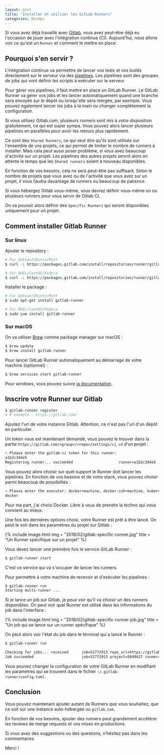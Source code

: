```yaml
---
layout: post
title: "Installer et utiliser les GitLab Runners"
categories: DevOps
---
```

Si vous avez déjà travaillé avec [Gitlab](https://gitlab.com), vous avez peut-être déjà eu l'occasion de jouer avec l'intégration continue (CI). Aujourd'hui, nous allons voir ce qu'est un ```Runner``` et comment le mettre en place.

## Pourquoi s'en servir ?

L'intégration continue va permettre de lancer vos tests et vos builds directement sur le serveur via des [pipelines](https://docs.gitlab.com/ee/ci/pipelines.html). Les pipelines sont des groupes de jobs qui vont définir les scripts à exécuter sur le serveur.

Pour gérer vos pipelines, il faut mettre en place un GitLab Runner. Le GitLab Runner va gérer vos jobs et les lancer automatiquement quand une branche sera envoyée sur le dépôt ou lorsqu'elle sera mergée, par exemple. Vous pouvez également lancer les jobs à la main ou changer complètement la configuration.

Si vous utilisez Gitlab.com, plusieurs runners sont mis à votre disposition gratuitement, ce qui est super sympa. Vous pouvez alors lancer plusieurs pipelines en parallèles pour avoir les retours plus rapidement.

Ce sont des `Shared Runners`, ce qui veut dire qu'ils sont utilisés sur l'ensemble de vos projets, ce qui permet de limiter le nombre de runners à installer. Mais cela peut aussi poser problème, si vous avez beaucoup d'activité sur un projet. Les pipelines des autres projets seront alors en attente le temps que les `Shared runners` soient à nouveau disponibles.

En fonction de vos besoins, cela ne sera peut-être pas suffisant. Selon le nombre de projets que vous avez ou de l'activité que vous avez sur un projet, il vous faudra davantage de runners ou beaucoup de patience.

Si vous hébergez Gitlab vous-même, vous devrez définir vous-même un ou plusieurs runners pour vous servir de Gitlab CI.

On va pouvoir alors définir des `Specific Runners` qui seront disponibles uniquement pour un projet.

## Comment installer Gitlab Runner

### Sur linux

Ajouter le repository :
```bash
# For Debian/Ubuntu/Mint
$ curl -L https://packages.gitlab.com/install/repositories/runner/gitlab-runner/script.deb.sh | sudo bash

# For RHEL/CentOS/Fedora
$ curl -L https://packages.gitlab.com/install/repositories/runner/gitlab-runner/script.rpm.sh | sudo bash
```

Installer le package :

```bash
# For Debian/Ubuntu/Mint
$ sudo apt-get install gitlab-runner

# For RHEL/CentOS/Fedora
$ sudo yum install gitlab-runner
```

### Sur macOS

On va utiliser [Brew](https://brew.sh) comme package manager sur macOS :

```bash
$ brew update
$ brew install gitlab-runner
```

Pour lancer GitLab Runner automatiquement au démarrage de votre machine (optionnel) :

```bash
$ brew services start gitlab-runner
```

Pour windows, vous pouvez suivre [la documentation](https://docs.gitlab.com/runner/install/windows.html).

## Inscrire votre Runner sur Gitlab

```bash
$ gitlab-runner register
> # exemple : https://gitlab.com/
```

Ajoutez l'url de votre instance Gitlab. Attention, ce n'est pas l'url d'un dépôt en particulier.

Un token vous est maintenant demandé, vous pouvez le trouver dans la partie ```https://gitlab.com/<group>/<repo>/settings/ci_cd``` d'un projet :

```bash
> Please enter the gitlab-ci token for this runner:
a1b2c3d4e5
Registering runner... succeeded                     runner=a1b2c3d4e5
```

Vous pouvez alors choisir sur quel support le Runner doit lancer les pipelines. En fonction de vos besoins et de votre stack, vous pouvez choisir parmi beaucoup de possibilités :

```bash
> Please enter the executor: docker+machine, docker-ssh+machine, kubernetes, docker, shell, ssh, virtualbox, docker-ssh, parallels:
docker
```

Pour ma part, j'ai choisi Docker. Libre à vous de prendre la techno qui vous convient au mieux.

Une fois les dernières options choisi, votre Runner est prêt à être lancé. On peut le voir dans les paramètres du projet sur Gitlab :

{% include image.html
            img = "2018/02/gitlab-specific-runner.jpg"
            title = "Un Runner spécifique sur un projet" %}

Vous devez lancer une première fois le service GitLab Runner :
```bash
$ gitlab-runner start
```

C'est ce service qui va s'occuper de lancer les runners.

Pour permettre à votre machine de recevoir et d'exécuter les pipelines :

```bash
$ gitlab-runner run
Starting multi-runner ...
```

Si je lance un job sur Gitlab, je peux voir qu'il va choisir un des runners disponibles. On peut voir quel Runner est utilisé dans les informations du job dans l'interface :

{% include image.html
            img = "2018/02/gitlab-specific-runner-job.jpg"
            title = "Un job qui se lance sur un runner spécifique" %}


On peut alors voir l'état du job dans le terminal qui a lancé le Runner :

```bash
$ gitlab-runner run

Checking for jobs... received      job=52772913 repo_url=https://gitlab.com/<group>/<repo>.git runner=bdfebe22
Job succeeded                      job=52772913 project=5049427 runner=bdfebe22
```

Vous pouvez changer la configuration de votre GitLab Runner en modifiant les paramètres qui se trouvent dans le fichier ```~/.gitlab-runner/config.toml```.

## Conclusion

Vous pouvez maintenant ajouter autant de Runners que vous souhaitez, que ce soit sur une instance auto-hébergée ou `gitlab.com`.

En fonction de vos besoins, ajouter des runners peut grandement accélérer les reviews de merge requests et vos mises en productions.

Si vous avez des suggestions ou des questions, n’hésitez pas dans les commentaires.

Merci !
